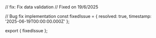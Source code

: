 // fix: Fix data validation
// Fixed on 19/6/2025

// Bug fix implementation
const fixedIssue = {
  resolved: true,
  timestamp: '2025-06-19T00:00:00.000Z'
};

export { fixedIssue };